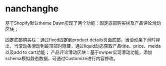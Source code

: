 # nanchanghe

基于Shopify默认theme Dawn实现了两个功能：固定底部购买栏及产品评论滑动区块；

固定底部购买栏：通过fixed固定到product details页面底部，当滚动条下滑时弹出，当滚动条滑动到最顶部时隐藏，通过liquid动态获取产品title、price、meida以及add to cart功能；
产品评论滑动区块：基于swiper实现滑动功能，添加schema模拟静态数据，可通过Customize进行内容修改。
